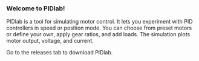 ### Welcome to PIDlab!

PIDlab is a tool for simulating motor control. It lets you experiment with PID controllers in speed or position mode. You can choose from preset motors or define your own, apply gear ratios, and add loads. The simulation plots motor output, voltage, and current.

Go to the releases tab to download PIDlab.
